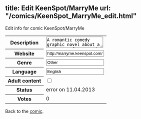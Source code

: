 title: Edit KeenSpot/MarryMe
url: "/comics/KeenSpot_MarryMe_edit.html"
---
Edit info for comic KeenSpot/MarryMe

<form name="comic" action="http://gaepostmail.appengine.com/comic" name="post">
<table class="comicinfo">
<tr>
<th>Description</th><td><textarea name="description">A romantic comedy graphic novel about a pop star, frustrated with her love life, who marries a random fan holding a MARRY ME sign at one of her concerts.</textarea></td>
</tr>
<tr>
<th>Website</th><td><input type="text" name="url" value="http://marryme.keenspot.com/"/></td>
</tr>
<tr>
<th>Genre</th><td><input type="text" name="genre" value="Other"/></td>
</tr>
<tr>
<th>Language</th><td><input type="text" name="language" value="English"/></td>
</tr>
<tr>
<th>Adult content</th><td><input type="checkbox" name="adult" value="adult" /></td>
</tr>
<tr>
<th>Status</th><td>error on 11.04.2013</td>
</tr>
<tr>
<th>Votes</th><td>0</div></td>
</tr>
</table>
</form>

Back to the [comic](/comics/KeenSpot_MarryMe.html).
